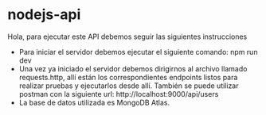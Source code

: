 # nodejs-api

Hola, para ejecutar este API debemos seguir las siguientes instrucciones
-	Para iniciar el servidor debemos ejecutar el siguiente comando:
   npm run dev
-	Una vez ya iniciado el servidor debemos dirigirnos al archivo llamado requests.http, allí están los correspondientes endpoints  listos para realizar pruebas y ejecutarlos desde allí. También se puede utilizar postman con la siguiente url: http://localhost:9000/api/users
-	La base de datos utilizada es MongoDB Atlas.
